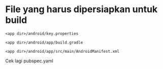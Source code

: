 # File yang harus dipersiapkan untuk build
```
<app dir>/android/key.properties

<app dir>/android/app/build.gradle

<app dir>/android/app/src/main/AndroidManifest.xml
```

Cek lagi pubspec.yaml